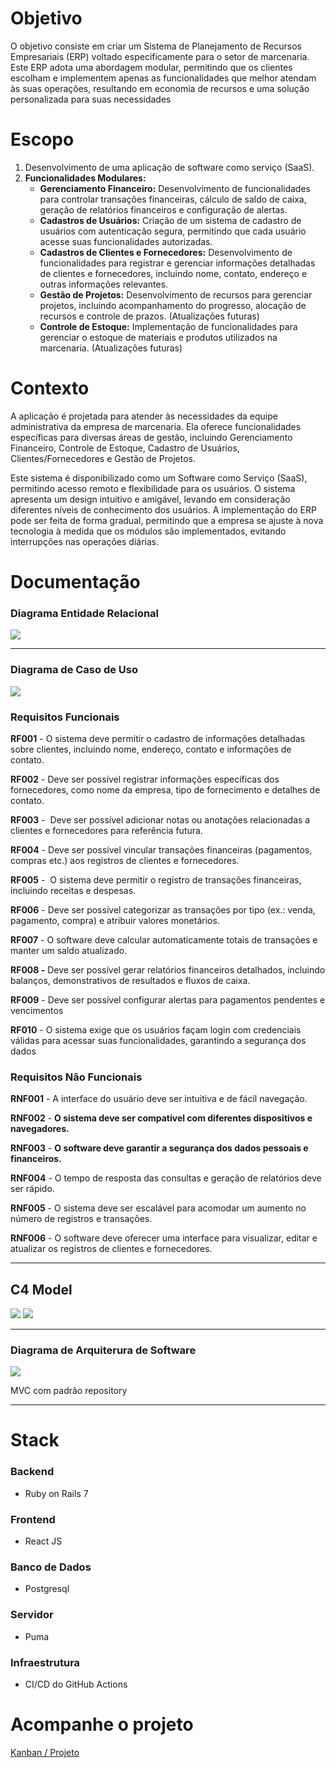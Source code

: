 # Objetivo
<p>O objetivo consiste em criar um Sistema de Planejamento de Recursos Empresariais (ERP) voltado especificamente para o setor de marcenaria. Este ERP adota uma abordagem modular, permitindo que os clientes escolham e implementem apenas as funcionalidades que melhor atendam às suas operações, resultando em economia de recursos e uma solução personalizada para suas necessidades</p> 

# Escopo
  1. Desenvolvimento de uma aplicação de software como serviço (SaaS).
  2. **Funcionalidades Modulares:**
      - **Gerenciamento Financeiro:** Desenvolvimento de funcionalidades para controlar transações financeiras, cálculo de saldo de caixa, geração de relatórios financeiros e configuração de alertas.
      - **Cadastros de Usuários:** Criação de um sistema de cadastro de usuários com autenticação segura, permitindo que cada usuário acesse suas funcionalidades autorizadas.
      - **Cadastros de Clientes e Fornecedores:** Desenvolvimento de funcionalidades para registrar e gerenciar informações detalhadas de clientes e fornecedores, incluindo nome, contato, endereço e outras informações relevantes.
      - **Gestão de Projetos:** Desenvolvimento de recursos para gerenciar projetos, incluindo acompanhamento do progresso, alocação de recursos e controle de prazos. (Atualizações futuras)
      - **Controle de Estoque:** Implementação de funcionalidades para gerenciar o estoque de materiais e produtos utilizados na marcenaria. (Atualizações futuras)

# Contexto
<p>A aplicação é projetada para atender às necessidades da equipe administrativa da empresa de marcenaria. Ela oferece funcionalidades específicas para diversas áreas de gestão, incluindo Gerenciamento Financeiro, Controle de Estoque, Cadastro de Usuários, Clientes/Fornecedores e Gestão de Projetos.

Este sistema é disponibilizado como um Software como Serviço (SaaS), permitindo acesso remoto e flexibilidade para os usuários. O sistema apresenta um design intuitivo e amigável, levando em consideração diferentes níveis de conhecimento dos usuários. A implementação do ERP pode ser feita de forma gradual, permitindo que a empresa se ajuste à nova tecnologia à medida que os módulos são implementados, evitando interrupções nas operações diárias.</p>

# Documentação
<h3>Diagrama Entidade Relacional</h3>

![](https://github.com/xandegrawe/LeGraTech/blob/main/Documenta%C3%A7%C3%A3o/entidade%20relacional.png)

---
<h3>Diagrama de Caso de Uso</h3>

![](https://github.com/xandegrawe/LeGraTech/blob/main/Documenta%C3%A7%C3%A3o/casosdeuso.png)

<h3>Requisitos Funcionais</h3>

**RF001** - O sistema deve permitir o cadastro de informações detalhadas sobre clientes, incluindo nome, endereço, contato e informações de contato.

**RF002** - Deve ser possível registrar informações específicas dos fornecedores, como nome da empresa, tipo de fornecimento e detalhes de contato.

**RF003** -  Deve ser possível adicionar notas ou anotações relacionadas a clientes e fornecedores para referência futura.

**RF004** - Deve ser possível vincular transações financeiras (pagamentos, compras etc.) aos registros de clientes e fornecedores.

**RF005** -  O sistema deve permitir o registro de transações financeiras, incluindo receitas e despesas.

**RF006** - Deve ser possível categorizar as transações por tipo (ex.: venda, pagamento, compra) e atribuir valores monetários.

**RF007** - O software deve calcular automaticamente totais de transações e manter um saldo atualizado.

**RF008 -** Deve ser possível gerar relatórios financeiros detalhados, incluindo balanços, demonstrativos de resultados e fluxos de caixa.

**RF009** - Deve ser possível configurar alertas para pagamentos pendentes e vencimentos

**RF010** - O sistema exige que os usuários façam login com credenciais válidas para acessar suas funcionalidades, garantindo a segurança dos dados


<h3>Requisitos Não Funcionais</h3>

**RNF001** - A interface do usuário deve ser intuitiva e de fácil navegação.

**RNF002** - ****O sistema deve ser compatível com diferentes dispositivos e navegadores**.**

**RNF003** - ****O software deve garantir a segurança dos dados pessoais e financeiros**.**

**RNF004** - O tempo de resposta das consultas e geração de relatórios deve ser rápido.

**RNF005** - O sistema deve ser escalável para acomodar um aumento no número de registros e transações.

**RNF006** - O software deve oferecer uma interface para visualizar, editar e atualizar os registros de clientes e fornecedores.

---

<h2>C4 Model</h2>

![](https://github.com/xandegrawe/LeGraTech/blob/main/Documenta%C3%A7%C3%A3o/c4model01.png)
![](https://github.com/xandegrawe/LeGraTech/blob/main/Documenta%C3%A7%C3%A3o/c4model02.png)

---

<h3>Diagrama de Arquiterura de Software</h3>


![](https://github.com/xandegrawe/LeGraTech/blob/main/Documenta%C3%A7%C3%A3o/mvc.png)

<p>MVC com padrão repository</p>

---

# Stack
<h3>Backend</h3>

  - Ruby on Rails 7

<h3>Frontend</h3>
  
  - React JS
    
<h3>Banco de Dados</h3>

  - Postgresql

<h3>Servidor</h3>

  - Puma

<h3>Infraestrutura</h3>

- CI/CD do GitHub Actions

# Acompanhe o projeto
[Kanban / Projeto](https://github.com/users/xandegrawe/projects/1/views/1)
